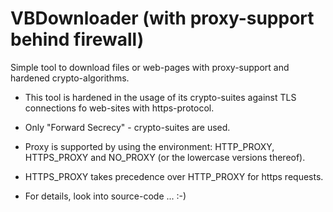 # VBDownloader (with proxy-support behind firewall)

Simple tool to download files or web-pages with proxy-support and hardened crypto-algorithms.

* This tool is hardened in the usage of its crypto-suites against TLS connections fo web-sites with https-protocol.
* Only "Forward Secrecy" - crypto-suites are used.

* Proxy is supported by using the environment: HTTP_PROXY, HTTPS_PROXY and NO_PROXY (or the lowercase versions thereof).

* HTTPS_PROXY takes precedence over HTTP_PROXY for https requests.

+ For details, look into source-code ... :-)
